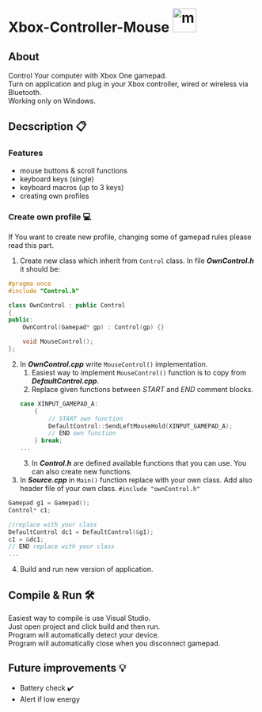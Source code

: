 # Xbox-Controller-Mouse <img src="icon.ico" alt="mouse icon" height="48" />

## About
Control Your computer with Xbox One gamepad.  
Turn on application and plug in your Xbox controller, wired or wireless via Bluetooth.  
Working only on Windows.  

## Decscription 📋
### Features 
- mouse buttons & scroll functions
- keyboard keys (single)
- keyboard macros (up to 3 keys)
- creating own profiles

### Create own profile 💻
If You want to create new profile, changing some of gamepad rules please read this part.
1. Create new class which inherit from `Control` class. In file ___OwnControl.h___ it should be:
```cpp
#pragma once
#include "Control.h"

class OwnControl : public Control
{
public:
	OwnControl(Gamepad* gp) : Control(gp) {}

	void MouseControl();
};
```
2. In ___OwnControl.cpp___ write `MouseControl()` implementation.
    1. Easiest way to implement `MouseControl()` function is to copy from ___DefaultControl.cpp___.
    2. Replace given functions between _START_ and _END_ comment blocks.
    ```cpp
    case XINPUT_GAMEPAD_A:
        {
            // START own function
            DefaultControl::SendLeftMouseHold(XINPUT_GAMEPAD_A);
            // END own function
        } break;
    ...
    ```
    3. In ___Control.h___ are defined available functions that you can use. You can also create new functions.
3. In ___Source.cpp___ in `Main()` function replace with your own class. Add also header file of your own class. `#include "ownControl.h"`  
```cpp
Gamepad g1 = Gamepad();
Control* c1;

//replace with your class
DefaultControl dc1 = DefaultControl(&g1);
c1 = &dc1;
// END replace with your class
...
```
4. Build and run new version of application.

## Compile & Run 🛠️ 
Easiest way to compile is use Visual Studio.  
Just open project and click build and then run.  
Program will automatically detect your device.  
Program will automatically close when you disconnect gamepad.  

## Future improvements 💡
 - Battery check ✔️ 
 - Alert if low energy
